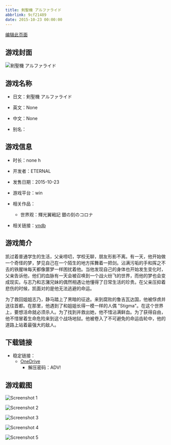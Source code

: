```yaml
---
title: 剣聖機 アルファライド
abbrlink: 9cf21489
date: 2015-10-23 00:00:00
---
```

[编辑此页面](https://github.com/ACG-3/ADV3-source/blob/main/source/_posts/games/%E5%89%A3%E8%81%96%E6%A9%9F%20%E3%82%A2%E3%83%AB%E3%83%95%E3%82%A1%E3%83%A9%E3%82%A4%E3%83%89.md)

## 游戏封面

![剣聖機 アルファライド](https://pan.timero.xyz/onedrive/img_lib_001/%E5%89%A3%E8%81%96%E6%A9%9F%20%E3%82%A2%E3%83%AB%E3%83%95%E3%82%A1%E3%83%A9%E3%82%A4%E3%83%89_cover.avif)


## 游戏名称

- 日文：剣聖機 アルファライド
- 英文：None
- 中文：None

- 别名：


## 游戏信息

- 时长：none h
- 开发者：ETERNAL
- 发售日期：2015-10-23
- 游戏平台：win
- 相关作品：
   - 世界观：輝光翼戦記 銀の刻のコロナ

- 相关链接：[vndb](https://vndb.org/v14325)


## 游戏简介

凯过着普通学生的生活，父亲唠叨，学校无聊，朋友形影不离。有一天，他开始做一个奇怪的梦，梦见自己在一个陌生的地方挥舞着一把剑。沾满污垢的手和挥之不去的铁腥味每天都像噩梦一样困扰着他。当他发现自己的身体也开始发生变化时，父亲告诉他，他们的血脉有一天会被召唤到一个战火纷飞的世界，而他的梦也会变成现实。与志乃和志潴兄妹的偶然相遇让他懂得了日常生活的珍贵。在父亲压抑着悲伤的时候，凯面对的是他无法逃避的命运。

为了救回姐姐志乃，静马踏上了黑暗的征途。来到腐败的鲁吉瓦达国，他被俘虏并送往首都。在那里，他遇到了和姐姐长得一模一样的人偶 "Stigma"。在这个世界上，要想活命就必须杀人。为了找到并救出她，他不惜沾满鲜血。为了获得自由，他不惜冒着生命危险来到这个战场地狱。他被卷入了不可避免的命运齿轮中，他的道路上站着最强大的敌人。




## 下载链接

- 稳定链接：
    - [OneDrive](https://pan.timero.xyz/onedrive/adv_lib_001/%E5%89%A3%E8%81%96%E6%A9%9F%20%E3%82%A2%E3%83%AB%E3%83%95%E3%82%A1%E3%83%A9%E3%82%A4%E3%83%89)
        - 解压密码：ADV!



## 游戏截图


![Screenshot 1](https://pan.timero.xyz/onedrive/img_lib_001/%E5%89%A3%E8%81%96%E6%A9%9F%20%E3%82%A2%E3%83%AB%E3%83%95%E3%82%A1%E3%83%A9%E3%82%A4%E3%83%89_Screenshot_1.avif)

![Screenshot 2](https://pan.timero.xyz/onedrive/img_lib_001/%E5%89%A3%E8%81%96%E6%A9%9F%20%E3%82%A2%E3%83%AB%E3%83%95%E3%82%A1%E3%83%A9%E3%82%A4%E3%83%89_Screenshot_2.avif)

![Screenshot 3](https://pan.timero.xyz/onedrive/img_lib_001/%E5%89%A3%E8%81%96%E6%A9%9F%20%E3%82%A2%E3%83%AB%E3%83%95%E3%82%A1%E3%83%A9%E3%82%A4%E3%83%89_Screenshot_3.avif)

![Screenshot 4](https://pan.timero.xyz/onedrive/img_lib_001/%E5%89%A3%E8%81%96%E6%A9%9F%20%E3%82%A2%E3%83%AB%E3%83%95%E3%82%A1%E3%83%A9%E3%82%A4%E3%83%89_Screenshot_4.avif)

![Screenshot 5](https://pan.timero.xyz/onedrive/img_lib_001/%E5%89%A3%E8%81%96%E6%A9%9F%20%E3%82%A2%E3%83%AB%E3%83%95%E3%82%A1%E3%83%A9%E3%82%A4%E3%83%89_Screenshot_5.avif)

